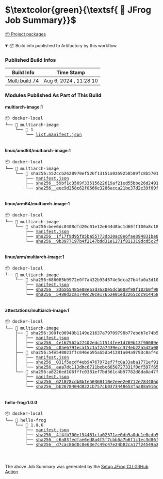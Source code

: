 # $\textcolor{green}{\textsf{ 🐸 JFrog Job Summary}}$

<a href="https://ecosysjfrog.jfrog.io/ui/packages?projectKey=">📦 Project  packages </a>


<details open>

<summary>  📦 Build info published to Artifactory by this workflow </summary><p></p> 

 

 ### Published Build Infos  



|  Build Info |  Time Stamp | 
|---------|------------| 
| [Multi build 74](https://ecosysjfrog.jfrog.io/ui/builds/Multi%20build/74/1722943690621/published?buildRepo=artifactory-build-info) | Aug 6, 2024 , 11:28:10 |




 ### Modules Published As Part of This Build  


 #### multiarch-image:1 


 <pre>📦 docker-local
└── 📁 multiarch-image
    └── 📁 1
        └── <a href=https://ecosysjfrog.jfrog.io/ui/repos/tree/General/docker-local/multiarch-image/1/list.manifest.json?clearFilter=true target="_blank">list.manifest.json</a>

</pre>
 #### linux/amd64/multiarch-image:1 


 <pre>📦 docker-local
└── 📁 multiarch-image
    └── 📁 sha256:552ccb2628970ef526f13151a0269258589fc8b5701519a9c255c4dd224b9a21
        ├── <a href=https://ecosysjfrog.jfrog.io/ui/repos/tree/General/docker-local/multiarch-image/sha256:552ccb2628970ef526f13151a0269258589fc8b5701519a9c255c4dd224b9a21/manifest.json?clearFilter=true target="_blank">manifest.json</a>
        ├── <a href=https://ecosysjfrog.jfrog.io/ui/repos/tree/General/docker-local/multiarch-image/sha256:552ccb2628970ef526f13151a0269258589fc8b5701519a9c255c4dd224b9a21/sha256__59bf1c3509f33515622619af21ed55bbe26d24913cedbca106468a5fb37a50c3?clearFilter=true target="_blank">sha256__59bf1c3509f33515622619af21ed55bbe26d24913cedbca106468a5fb37a50c3</a>
        └── <a href=https://ecosysjfrog.jfrog.io/ui/repos/tree/General/docker-local/multiarch-image/sha256:552ccb2628970ef526f13151a0269258589fc8b5701519a9c255c4dd224b9a21/sha256__aee9d258e62f0666e3286acca21be37d2e39f69f8dde74454b9f3cd8ef437e4e?clearFilter=true target="_blank">sha256__aee9d258e62f0666e3286acca21be37d2e39f69f8dde74454b9f3cd8ef437e4e</a>

</pre>
 #### linux/arm64/multiarch-image:1 


 <pre>📦 docker-local
└── 📁 multiarch-image
    └── 📁 sha256:bee6dc0408dfd20c01e12e644d8bc1d60ff100a8c180d6c7e85d374c13ae4f92
        ├── <a href=https://ecosysjfrog.jfrog.io/ui/repos/tree/General/docker-local/multiarch-image/sha256:bee6dc0408dfd20c01e12e644d8bc1d60ff100a8c180d6c7e85d374c13ae4f92/manifest.json?clearFilter=true target="_blank">manifest.json</a>
        ├── <a href=https://ecosysjfrog.jfrog.io/ui/repos/tree/General/docker-local/multiarch-image/sha256:bee6dc0408dfd20c01e12e644d8bc1d60ff100a8c180d6c7e85d374c13ae4f92/sha256__1f17f9d95f85ba55773db30ac8e6fae894831be87f5c28f2b58d17f04ef65e93?clearFilter=true target="_blank">sha256__1f17f9d95f85ba55773db30ac8e6fae894831be87f5c28f2b58d17f04ef65e93</a>
        └── <a href=https://ecosysjfrog.jfrog.io/ui/repos/tree/General/docker-local/multiarch-image/sha256:bee6dc0408dfd20c01e12e644d8bc1d60ff100a8c180d6c7e85d374c13ae4f92/sha256__9b3977197b4f2147bdd31e1271f811319dcd5c2fc595f14e81f5351ab6275b99?clearFilter=true target="_blank">sha256__9b3977197b4f2147bdd31e1271f811319dcd5c2fc595f14e81f5351ab6275b99</a>

</pre>
 #### linux/arm/multiarch-image:1 


 <pre>📦 docker-local
└── 📁 multiarch-image
    └── 📁 sha256:686085b9972e0f7a432b934574e3dca27b4fa0a3d10d0ae7099010160db6d338
        ├── <a href=https://ecosysjfrog.jfrog.io/ui/repos/tree/General/docker-local/multiarch-image/sha256:686085b9972e0f7a432b934574e3dca27b4fa0a3d10d0ae7099010160db6d338/manifest.json?clearFilter=true target="_blank">manifest.json</a>
        ├── <a href=https://ecosysjfrog.jfrog.io/ui/repos/tree/General/docker-local/multiarch-image/sha256:686085b9972e0f7a432b934574e3dca27b4fa0a3d10d0ae7099010160db6d338/sha256__33b5b5485e88e63d3630e5dcb008f98f102b0f980a9daa31bd976efdec7a8e4c?clearFilter=true target="_blank">sha256__33b5b5485e88e63d3630e5dcb008f98f102b0f980a9daa31bd976efdec7a8e4c</a>
        └── <a href=https://ecosysjfrog.jfrog.io/ui/repos/tree/General/docker-local/multiarch-image/sha256:686085b9972e0f7a432b934574e3dca27b4fa0a3d10d0ae7099010160db6d338/sha256__5480d2ca1740c20ce17652e01ed2265cdc914458acd41256a2b1ccff28f2762c?clearFilter=true target="_blank">sha256__5480d2ca1740c20ce17652e01ed2265cdc914458acd41256a2b1ccff28f2762c</a>

</pre>
 #### attestations/multiarch-image:1 


 <pre>📦 docker-local
└── 📁 multiarch-image
    ├── 📁 sha256:300fc06949b1149e21637a79709798b77ebdb7e74b52cc4a253dc4722b0b4ba5
    │   ├── <a href=https://ecosysjfrog.jfrog.io/ui/repos/tree/General/docker-local/multiarch-image/sha256:300fc06949b1149e21637a79709798b77ebdb7e74b52cc4a253dc4722b0b4ba5/manifest.json?clearFilter=true target="_blank">manifest.json</a>
    │   ├── <a href=https://ecosysjfrog.jfrog.io/ui/repos/tree/General/docker-local/multiarch-image/sha256:300fc06949b1149e21637a79709798b77ebdb7e74b52cc4a253dc4722b0b4ba5/sha256__4e167562a27402edc11514fee1d769b13f90089e8203a851c553cf37121fcadf?clearFilter=true target="_blank">sha256__4e167562a27402edc11514fee1d769b13f90089e8203a851c553cf37121fcadf</a>
    │   └── <a href=https://ecosysjfrog.jfrog.io/ui/repos/tree/General/docker-local/multiarch-image/sha256:300fc06949b1149e21637a79709798b77ebdb7e74b52cc4a253dc4722b0b4ba5/sha256__c05e679feca15c1af2a7439ecc374eb22a5d2a08675c2e3eb88d6112c715d1d1?clearFilter=true target="_blank">sha256__c05e679feca15c1af2a7439ecc374eb22a5d2a08675c2e3eb88d6112c715d1d1</a>
    ├── 📁 sha256:54e548023ffc046eb95ab5db41281a04a9793c0af4d34cdb419177762e2e3dce
    │   ├── <a href=https://ecosysjfrog.jfrog.io/ui/repos/tree/General/docker-local/multiarch-image/sha256:54e548023ffc046eb95ab5db41281a04a9793c0af4d34cdb419177762e2e3dce/manifest.json?clearFilter=true target="_blank">manifest.json</a>
    │   ├── <a href=https://ecosysjfrog.jfrog.io/ui/repos/tree/General/docker-local/multiarch-image/sha256:54e548023ffc046eb95ab5db41281a04a9793c0af4d34cdb419177762e2e3dce/sha256__031f5acdf4eb94767972ef7fc8a33aba1771ef919a74311e88bf803323e25f34?clearFilter=true target="_blank">sha256__031f5acdf4eb94767972ef7fc8a33aba1771ef919a74311e88bf803323e25f34</a>
    │   └── <a href=https://ecosysjfrog.jfrog.io/ui/repos/tree/General/docker-local/multiarch-image/sha256:54e548023ffc046eb95ab5db41281a04a9793c0af4d34cdb419177762e2e3dce/sha256__aaa7dc113dbc6711bebc6850727331f0df597f6580f747e728986aaeb50d1f56?clearFilter=true target="_blank">sha256__aaa7dc113dbc6711bebc6850727331f0df597f6580f747e728986aaeb50d1f56</a>
    └── 📁 sha256:a8226ed106fffc0381ef7bd561c4b97782d8da0a47f51fbfef307b69199badcb
        ├── <a href=https://ecosysjfrog.jfrog.io/ui/repos/tree/General/docker-local/multiarch-image/sha256:a8226ed106fffc0381ef7bd561c4b97782d8da0a47f51fbfef307b69199badcb/manifest.json?clearFilter=true target="_blank">manifest.json</a>
        ├── <a href=https://ecosysjfrog.jfrog.io/ui/repos/tree/General/docker-local/multiarch-image/sha256:a8226ed106fffc0381ef7bd561c4b97782d8da0a47f51fbfef307b69199badcb/sha256__621078cdb0bfe50360110e2eee2e0712e784406d88a2f63173b36195ae4529c3?clearFilter=true target="_blank">sha256__621078cdb0bfe50360110e2eee2e0712e784406d88a2f63173b36195ae4529c3</a>
        └── <a href=https://ecosysjfrog.jfrog.io/ui/repos/tree/General/docker-local/multiarch-image/sha256:a8226ed106fffc0381ef7bd561c4b97782d8da0a47f51fbfef307b69199badcb/sha256__bb2678404d822cb757cb0373448653faa88a916cfaf56b273e8e537cd140fc22?clearFilter=true target="_blank">sha256__bb2678404d822cb757cb0373448653faa88a916cfaf56b273e8e537cd140fc22</a>

</pre>
 #### hello-frog:1.0.0 


 <pre>📦 docker-local
└── 📁 hello-frog
    └── 📁 1.0.0
        ├── <a href=https://ecosysjfrog.jfrog.io/ui/repos/tree/General/docker-local/hello-frog/1.0.0/manifest.json?clearFilter=true target="_blank">manifest.json</a>
        ├── <a href=https://ecosysjfrog.jfrog.io/ui/repos/tree/General/docker-local/hello-frog/1.0.0/sha256__4f4fb700ef54461cfa02571ae0db9a0dc1e0cdb5577484a6d75e68dc38e8acc1?clearFilter=true target="_blank">sha256__4f4fb700ef54461cfa02571ae0db9a0dc1e0cdb5577484a6d75e68dc38e8acc1</a>
        ├── <a href=https://ecosysjfrog.jfrog.io/ui/repos/tree/General/docker-local/hello-frog/1.0.0/sha256__c6a83fedfae6ed8a4f5f7cbb6a7b6f1c1ec3d86fea8cb9e5ba2e5e6673fde9f6?clearFilter=true target="_blank">sha256__c6a83fedfae6ed8a4f5f7cbb6a7b6f1c1ec3d86fea8cb9e5ba2e5e6673fde9f6</a>
        └── <a href=https://ecosysjfrog.jfrog.io/ui/repos/tree/General/docker-local/hello-frog/1.0.0/sha256__d7cac86d0c8e63e7c49c47e24b82ca17f24549a34d8cc10c3207c631f3ec347d?clearFilter=true target="_blank">sha256__d7cac86d0c8e63e7c49c47e24b82ca17f24549a34d8cc10c3207c631f3ec347d</a>

</pre> 

</details>




 # 

 The above Job Summary was generated by the <a href="https://github.com/jfrog/setup-jfrog-cli/blob/master/README.md#jfrog-job-summary"> Setup JFrog CLI GitHub Action </a>
